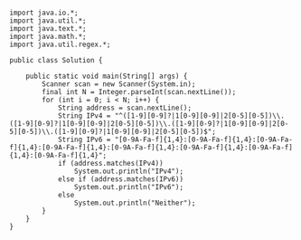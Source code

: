 <pre><code>
import java.io.*;
import java.util.*;
import java.text.*;
import java.math.*;
import java.util.regex.*;

public class Solution {

    public static void main(String[] args) {
        Scanner scan = new Scanner(System.in);
        final int N = Integer.parseInt(scan.nextLine());
        for (int i = 0; i < N; i++) {
            String address = scan.nextLine();
            String IPv4 = "^([1-9][0-9]?|1[0-9][0-9]|2[0-5][0-5])\\.([1-9][0-9]?|1[0-9][0-9]|2[0-5][0-5])\\.([1-9][0-9]?|1[0-9][0-9]|2[0-5][0-5])\\.([1-9][0-9]?|1[0-9][0-9]|2[0-5][0-5])$";
            String IPv6 = "[0-9A-Fa-f]{1,4}:[0-9A-Fa-f]{1,4}:[0-9A-Fa-f]{1,4}:[0-9A-Fa-f]{1,4}:[0-9A-Fa-f]{1,4}:[0-9A-Fa-f]{1,4}:[0-9A-Fa-f]{1,4}:[0-9A-Fa-f]{1,4}";
            if (address.matches(IPv4))
                System.out.println("IPv4");
            else if (address.matches(IPv6))
                System.out.println("IPv6");
            else
                System.out.println("Neither");
        }
    }
}
</code></pre>